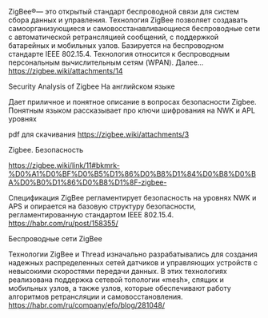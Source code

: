 ZigBee®— это открытый стандарт беспроводной связи для систем
сбора данных и управления. Технология ZigBee позволяет создавать
самоорганизующиеся и самовосстанавливающиеся беспроводные
сети с автоматической ретрансляцией сообщений, с поддержкой
батарейных и мобильных узлов. Базируется на беспроводном
стандарте IEEE 802.15.4. Технология относится к беспроводным
персональным вычислительным сетям (WPAN). Далее... https://zigbee.wiki/attachments/14


Security Analysis of Zigbee
На английском языке

Дает приличное и понятное описание в вопросах безопасности Zigbee. Понятным языком рассказывает про ключи шифрования на NWK и APL уровнях

pdf для скачивания https://zigbee.wiki/attachments/3


Zigbee. Безопасность


https://zigbee.wiki/link/11#bkmrk-%D0%A1%D0%BF%D0%B5%D1%86%D0%B8%D1%84%D0%B8%D0%BA%D0%B0%D1%86%D0%B8%D1%8F-zigbee-
 
Спецификация ZigBee регламентирует безопасность на уровнях NWK и APS и опирается на базовую структуру безопасности, регламентированную стандартом IEEE 802.15.4.  https://habr.com/ru/post/158355/


Беспроводные сети ZigBee


Технологии ZigBee и Thread изначально разрабатывались для создания надежных распределенных сетей датчиков и управляющих устройств с невысокими скоростями передачи данных. В этих технологиях реализована поддержка сетевой топологии «mesh», спящих и мобильных узлов, а также узлов, которые обеспечивают работу алгоритмов ретрансляции и самовосстановления. https://habr.com/ru/company/efo/blog/281048/